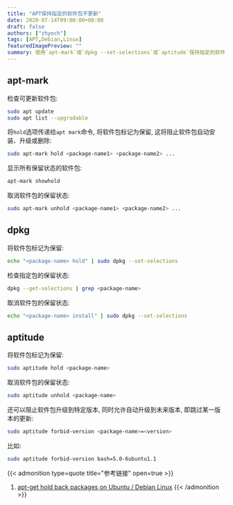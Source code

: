 ```yaml
---
title: "APT保持指定的软件包不更新"
date: 2020-07-14T09:00:00+08:00
draft: false
authors: ["zhyoch"]
tags: [APT,Debian,Linux]
featuredImagePreview: ""
summary: 使用`apt-mark`或`dpkg --set-selections`或`aptitude`保持指定的软件包不更新。
---
```


## apt-mark

检查可更新软件包: 

```bash
sudo apt update
sudo apt list --upgradable
```

将`hold`选项传递给`apt mark`命令, 将软件包标记为保留, 这将阻止软件包自动安装、升级或删除: 

```bash
sudo apt-mark hold <package-name1> <package-name2> ...
```

显示所有保留状态的软件包: 

```bash
apt-mark showhold
```

取消软件包的保留状态: 

```bash
sudo apt-mark unhold <package-name1> <package-name2> ...
```

## dpkg

将软件包标记为保留: 

```bash
echo "<package-name> hold" | sudo dpkg --set-selections
```

检查指定包的保留状态: 

```bash
dpkg --get-selections | grep <package-name>
```

取消软件包的保留状态: 

```bash
echo "<package-name> install" | sudo dpkg --set-selections
```

## aptitude

将软件包标记为保留: 

```bash
sudo aptitude hold <package-name>
```

取消软件包的保留状态: 

```bash
sudo aptitude unhold <package-name>
```

还可以阻止软件包升级到特定版本, 同时允许自动升级到未来版本, 即跳过某一版本的更新: 

```bash
sudo aptitude forbid-version <package-name>=<version>
```

比如: 

```bash
sudo aptitude forbid-version bash=5.0-6ubuntu1.1
```


{{< admonition type=quote title="参考链接" open=true >}}
1. [apt-get hold back packages on Ubuntu / Debian Linux](https://www.cyberciti.biz/faq/apt-get-hold-back-packages-command/)
{{< /admonition >}}